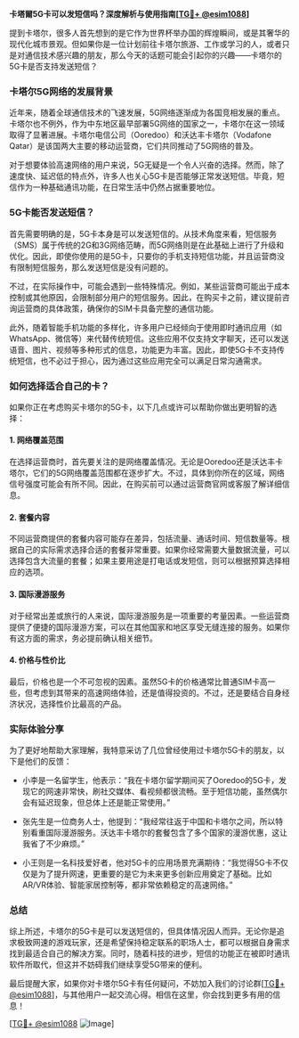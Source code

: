**卡塔爾5G卡可以发短信吗？深度解析与使用指南[[TG💪+ @esim1088](https://t.me/s/esim1088)]**

提到卡塔尔，很多人首先想到的是它作为世界杯举办国的辉煌瞬间，或是其奢华的现代化城市景观。但如果你是一位计划前往卡塔尔旅游、工作或学习的人，或者只是对通信技术感兴趣的朋友，那么今天的话题可能会引起你的兴趣——卡塔尔的5G卡是否支持发送短信？

### 卡塔尔5G网络的发展背景

近年来，随着全球通信技术的飞速发展，5G网络逐渐成为各国竞相发展的重点。卡塔尔也不例外，作为中东地区最早部署5G网络的国家之一，卡塔尔在这一领域取得了显著进展。卡塔尔电信公司（Ooredoo）和沃达丰卡塔尔（Vodafone Qatar）是该国两大主要的移动运营商，它们共同推动了5G网络的普及。

对于想要体验高速网络的用户来说，5G无疑是一个令人兴奋的选择。然而，除了速度快、延迟低的特点外，许多人也关心5G卡是否能够正常发送短信。毕竟，短信作为一种基础通讯功能，在日常生活中仍然占据重要地位。

### 5G卡能否发送短信？

首先需要明确的是，5G卡本身是可以发送短信的。从技术角度来看，短信服务（SMS）属于传统的2G和3G网络范畴，而5G网络则是在此基础上进行了升级和优化。因此，即使你使用的是5G卡，只要你的手机支持短信功能，并且运营商没有限制短信服务，那么发送短信是没有问题的。

不过，在实际操作中，可能会遇到一些特殊情况。例如，某些运营商可能出于成本控制或其他原因，会限制部分用户的短信服务。因此，在购买卡之前，建议提前咨询运营商的具体政策，确保你的SIM卡具备完整的通信功能。

此外，随着智能手机功能的多样化，许多用户已经倾向于使用即时通讯应用（如WhatsApp、微信等）来代替传统短信。这些应用不仅支持文字聊天，还可以发送语音、图片、视频等多种形式的信息，功能更为丰富。因此，即使5G卡不支持传统短信，也不必过于担心，因为通过这些应用完全可以满足日常沟通需求。

### 如何选择适合自己的卡？

如果你正在考虑购买卡塔尔的5G卡，以下几点或许可以帮助你做出更明智的选择：

#### 1. **网络覆盖范围**
   在选择运营商时，首先要关注的是网络覆盖情况。无论是Ooredoo还是沃达丰卡塔尔，它们的5G网络覆盖范围都在逐步扩大。不过，具体到你所在的区域，网络信号强度可能会有所不同。因此，在购买前可以通过运营商官网或客服了解详细信息。

#### 2. **套餐内容**
   不同运营商提供的套餐内容可能存在差异，包括流量、通话时间、短信数量等。根据自己的实际需求选择合适的套餐非常重要。如果你经常需要大量数据流量，可以选择包含大流量的套餐；如果主要用途是打电话或发短信，则可以根据预算选择相应的选项。

#### 3. **国际漫游服务**
   对于经常出差或旅行的人来说，国际漫游服务是一项重要的考量因素。一些运营商提供了便捷的国际漫游方案，可以在其他国家和地区享受无缝连接的服务。如果你有这方面的需求，务必提前确认相关细节。

#### 4. **价格与性价比**
   最后，价格也是一个不可忽视的因素。虽然5G卡的价格通常比普通SIM卡高一些，但考虑到其带来的高速网络体验，还是值得投资的。不过，还是要结合自身经济状况，选择性价比最高的产品。

### 实际体验分享

为了更好地帮助大家理解，我特意采访了几位曾经使用过卡塔尔5G卡的朋友，以下是他们的反馈：

- 小李是一名留学生，他表示：“我在卡塔尔留学期间买了Ooredoo的5G卡，发现它的网速非常快，刷社交媒体、看视频都很流畅。至于短信功能，虽然偶尔会有延迟现象，但总体上还是能正常使用。”
  
- 张先生是一位商务人士，他提到：“我经常往返于中国和卡塔尔之间，所以特别看重国际漫游服务。沃达丰卡塔尔的套餐包含了多个国家的漫游优惠，这让我省了不少麻烦。”

- 小王则是一名科技爱好者，他对5G卡的应用场景充满期待：“我觉得5G卡不仅仅是为了提升网速，更重要的是它为未来更多创新应用奠定了基础。比如AR/VR体验、智能家居控制等，都非常依赖稳定的高速网络。”

### 总结

综上所述，卡塔尔的5G卡是可以发送短信的，但具体情况因人而异。无论你是追求极致网速的游戏玩家，还是希望保持稳定联系的职场人士，都可以根据自身需求找到最适合自己的解决方案。同时，随着科技的进步，短信的功能正在被即时通讯软件所取代，但这并不妨碍我们继续享受5G带来的便利。

最后提醒大家，如果你对卡塔尔5G卡有任何疑问，不妨加入我们的讨论群[[TG💪+ @esim1088](https://t.me/s/esim1088)]，与其他用户一起交流心得。相信在这里，你会找到更多有用的信息！

[[TG💪+ @esim1088](https://t.me/s/esim1088) ![Image](https://i.postimg.cc/4NQfJmqS/Snipaste-2025-05-13-00-14-12.png)]